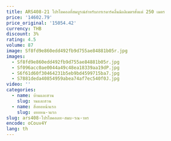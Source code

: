 ```yaml
---
title: ARS408-21 โปรโตคอลที่สมบูรณ์สําหรับการเรดาร์คลื่นมิลลิเมตรตั้งแต่ 250 เมตร
price: '14602.79'
price_original: '15054.42'
currency: THB
discount: 3%
rating: 4.5
volume: 87
image: Sf8fd9e860edd492fb9d755ae84881b05r.jpg
images:
  - Sf8fd9e860edd492fb9d755ae84881b05r.jpg
  - Sf096acc0ae0044a49c48ea18339aa19dP.jpg
  - S6f61d60f30464231b5eb9bd4599715ba7.jpg
  - S7881deda40854959abea74af7ec540f0J.jpg
video: ''
categories:
  - name: บ้านและสวน
    slug: านและสวน
  - name: สิ่งทอหน้าแรก
    slug: งทอหน-าแรก
slug: ars408-โปรโตคอลท-สมบ-รณ-าหร
encode: oCouv4Y
lang: th
---
```

  